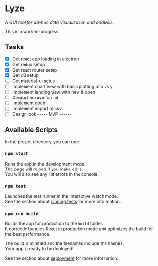 # Lyze
_A GUI tool for ad-hoc data visualization and analysis._

This is a work-in-progress.

## Tasks 
- [x] Get react app loading in electron
- [x] Get redux setup
- [x] Get react router setup
- [x] Get d3 setup 
- [ ] Get material-ui setup 
- [ ] Implement chart view with basic plotting of x vs y
- [ ] Implement landing view with new & open 
- [ ] Create file save format
- [ ] Implement open
- [ ] Implement import of csv
- [ ] Design look
----- MVP ------

## Available Scripts

In the project directory, you can run:

### `npm start`

Runs the app in the development mode.<br>
The page will reload if you make edits.<br>
You will also see any lint errors in the console.

### `npm test`

Launches the test runner in the interactive watch mode.<br>
See the section about [running tests](https://facebook.github.io/create-react-app/docs/running-tests) for more information.

### `npm run build`

Builds the app for production to the `build` folder.<br>
It correctly bundles React in production mode and optimizes the build for the best performance.

The build is minified and the filenames include the hashes.<br>
Your app is ready to be deployed!

See the section about [deployment](https://facebook.github.io/create-react-app/docs/deployment) for more information.



